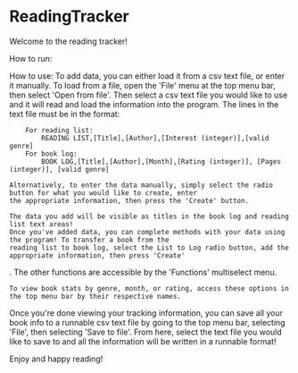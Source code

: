 # ReadingTracker

Welcome to the reading tracker! 

How to run:

How to use:
    To add data, you can either load it from a csv text file, or enter it manually. To load from a file, open the 'File'
    menu at the top menu bar, then select 'Open from file'. Then select a csv text file you would like to use and it will
    read and load the information into the program. The lines in the text file must be in the format:

        For reading list:
            READING LIST,[Title],[Author],[Interest (integer)],[valid genre]
        For book log:
            BOOK LOG,[Title],[Author],[Month],[Rating (integer)], [Pages (integer)], [valid genre]

    Alternatively, to enter the data manually, simply select the radio button for what you would like to create, enter
    the appropriate information, then press the 'Create' button.

    The data you add will be visible as titles in the book log and reading list text areas!
    Once you've added data, you can complete methods with your data using the program! To transfer a book from the 
    reading list to book log, select the List to Log radio button, add the appropriate information, then press 'Create'
.
    The other functions are accessible by the 'Functions' multiselect menu.

    To view book stats by genre, month, or rating, access these options in the top menu bar by their respective names.

Once you're done viewing your tracking information, you can save all your book info to a runnable csv text file by going
to the top menu bar, selecting 'File', then selecting 'Save to file'. From here, select the text file you would like to
save to and all the information will be written in a runnable format!

Enjoy and happy reading!

